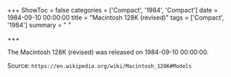 +++
ShowToc = false
categories = ['Compact', '1984', 'Compact']
date = 1984-09-10 00:00:00
title = "Macintosh 128K (revised)"
tags = ['Compact', '1984']
summary = " "

+++

The Macintosh 128K (revised) was released on 1984-09-10 00:00:00.

Source: `https://en.wikipedia.org/wiki/Macintosh_128K#Models`
